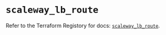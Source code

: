 # `scaleway_lb_route`

Refer to the Terraform Registory for docs: [`scaleway_lb_route`](https://www.terraform.io/docs/providers/scaleway/r/lb_route).
